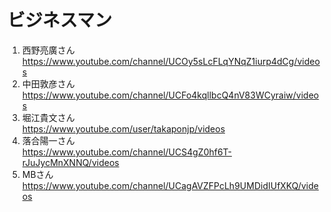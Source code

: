 
# ビジネスマン

1. 西野亮廣さん  
  https://www.youtube.com/channel/UCOy5sLcFLqYNqZ1iurp4dCg/videos
1. 中田敦彦さん
  https://www.youtube.com/channel/UCFo4kqllbcQ4nV83WCyraiw/videos
1. 堀江貴文さん  
  https://www.youtube.com/user/takaponjp/videos
1. 落合陽一さん  
  https://www.youtube.com/channel/UCS4gZ0hf6T-rJuJycMnXNNQ/videos
1. MBさん
  https://www.youtube.com/channel/UCagAVZFPcLh9UMDidIUfXKQ/videos

